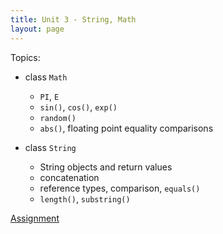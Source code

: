 ```yaml
---
title: Unit 3 - String, Math
layout: page
---
```


Topics:

- class `Math`
    - `PI`, `E`
    - `sin()`, `cos()`, `exp()`
    - `random()`
    - `abs()`, floating point equality comparisons

- class `String`
    - String objects and return values
    - concatenation
    - reference types, comparison, `equals()` 
    - `length()`, `substring()`


[Assignment](Unit3_Assignment)




